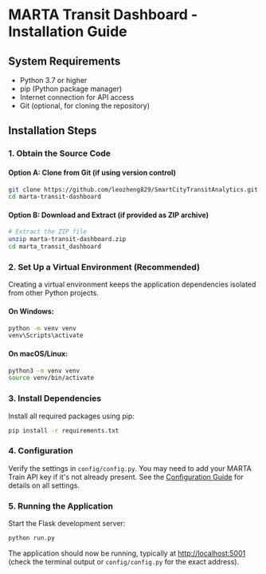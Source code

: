 # MARTA Transit Dashboard - Installation Guide

## System Requirements

- Python 3.7 or higher
- pip (Python package manager)
- Internet connection for API access
- Git (optional, for cloning the repository)

## Installation Steps

### 1. Obtain the Source Code

#### Option A: Clone from Git (if using version control)

```bash
git clone https://github.com/leozheng829/SmartCityTransitAnalytics.git
cd marta-transit-dashboard
```

#### Option B: Download and Extract (if provided as ZIP archive)

```bash
# Extract the ZIP file
unzip marta-transit-dashboard.zip
cd marta_transit_dashboard
```

### 2. Set Up a Virtual Environment (Recommended)

Creating a virtual environment keeps the application dependencies isolated from other Python projects.

#### On Windows:

```bash
python -m venv venv
venv\Scripts\activate
```

#### On macOS/Linux:

```bash
python3 -m venv venv
source venv/bin/activate
```

### 3. Install Dependencies

Install all required packages using pip:

```bash
pip install -r requirements.txt
```

### 4. Configuration

Verify the settings in `config/config.py`. You may need to add your MARTA Train API key if it's not already present. See the [Configuration Guide](configuration_guide.md) for details on all settings.

### 5. Running the Application

Start the Flask development server:

```bash
python run.py
```

The application should now be running, typically at [http://localhost:5001](http://localhost:5001) (check the terminal output or `config/config.py` for the exact address).